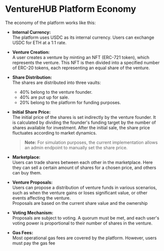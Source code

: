 # VentureHUB Platform Economy

The economy of the platform works like this:

- **Internal Currency:**  
  The platform uses USDC as its internal currency. Users can exchange USDC for ETH at a 1:1 rate.

- **Venture Creation:**  
  A user creates a venture by minting an NFT (ERC-721 token), which represents the venture. This NFT is then divided into a specified number of ERC-20 tokens, each representing an equal share of the venture.

- **Share Distribution:**  
  The shares are distributed into three vaults:
  - 40% belong to the venture founder.
  - 40% are put up for sale.
  - 20% belong to the platform for funding purposes.

- **Initial Share Price:**  
  The initial price of the shares is set indirectly by the venture founder. It is calculated by dividing the founder's funding target by the number of shares available for investment. After the initial sale, the share price fluctuates according to market dynamics.

  > **Note:** For simulation purposes, the current implementation allows an admin endpoint to manually set the share price.

- **Marketplace:**  
  Users can trade shares between each other in the marketplace. Here they can sell a certain amount of shares for a chosen price, and others can buy them.

- **Venture Proposals:**  
  Users can propose a distribution of venture funds in various scenarios, such as when the venture gains or loses significant value, or other events affecting the venture.  
  Proposals are based on the current share value and the ownership

- **Voting Mechanism:**  
  Proposals are subject to voting. A quorum must be met, and each user's voting power is proportional to their number of shares in the venture.

- **Gas Fees:**  
  Most operational gas fees are covered by the platform. However, users must pay the gas fee